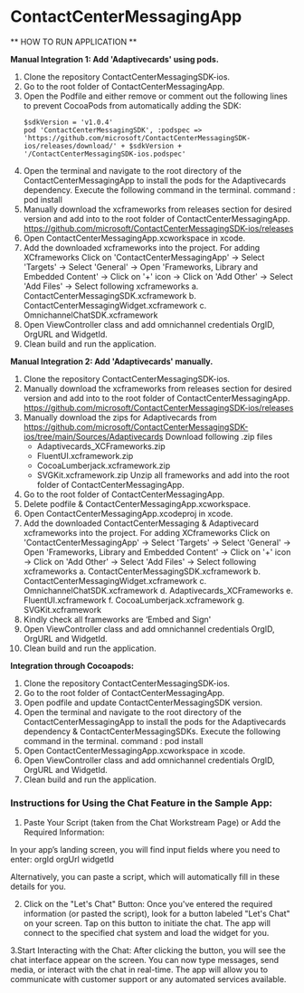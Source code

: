 # ContactCenterMessagingApp

** HOW TO RUN APPLICATION **

**Manual Integration 1: Add 'Adaptivecards' using pods.**

1. Clone the repository ContactCenterMessagingSDK-ios.
2. Go to the root folder of ContactCenterMessagingApp.
3. Open the Podfile and either remove or comment out the following lines to prevent CocoaPods from automatically adding the SDK:
    ```
    $sdkVersion = 'v1.0.4' 
    pod 'ContactCenterMessagingSDK', :podspec => 'https://github.com/microsoft/ContactCenterMessagingSDK-ios/releases/download/' + $sdkVersion + '/ContactCenterMessagingSDK-ios.podspec'
    ```
4. Open the terminal and navigate to the root directory of the ContactCenterMessagingApp to install the pods for the Adaptivecards dependency. Execute the following command in the terminal.
command : pod install 
5. Manually download the xcframeworks from releases section for desired version and add into to the root folder of ContactCenterMessagingApp. https://github.com/microsoft/ContactCenterMessagingSDK-ios/releases
6. Open ContactCenterMessagingApp.xcworkspace in xcode.
7. Add the downloaded xcframeworks into the project. For adding XCframeworks 
Click on 'ContactCenterMessagingApp' -> Select 'Targets' -> Select 'General' -> Open 'Frameworks, Library and Embedded Content' -> Click on '+' icon -> Click on 'Add Other' -> Select 'Add Files' -> Select following xcframeworks
        a. ContactCenterMessagingSDK.xcframework
        b. ContactCenterMessagingWidget.xcframework
        c. OmnichannelChatSDK.xcframework
9. Open ViewController class and add omnichannel credentials OrgID, OrgURL and WidgetId.
10. Clean build and run the application.

**Manual Integration 2: Add 'Adaptivecards' manually.**
1. Clone the repository ContactCenterMessagingSDK-ios.
2. Manually download the xcframeworks from releases section for desired version and add into to the root folder of ContactCenterMessagingApp. https://github.com/microsoft/ContactCenterMessagingSDK-ios/releases
3. Manually download the zips for Adaptivecards from https://github.com/microsoft/ContactCenterMessagingSDK-ios/tree/main/Sources/Adaptivecards
Download following .zip files
   * Adaptivecards_XCFrameworks.zip
   * FluentUI.xcframework.zip
   * CocoaLumberjack.xcframework.zip
   * SVGKit.xcframework.zip
Unzip all frameworks and add into the root folder of ContactCenterMessagingApp.
5. Go to the root folder of ContactCenterMessagingApp.
6. Delete podfile & ContactCenterMessagingApp.xcworkspace.
7. Open ContactCenterMessagingApp.xcodeproj in xcode.
8. Add the downloaded ContactCenterMessaging & Adaptivecard xcframeworks into the project. For adding XCframeworks 
Click on 'ContactCenterMessagingApp' -> Select 'Targets' -> Select 'General' -> Open 'Frameworks, Library and Embedded Content' -> Click on '+' icon -> Click on 'Add Other' -> Select 'Add Files' -> Select following xcframeworks
        a. ContactCenterMessagingSDK.xcframework
        b. ContactCenterMessagingWidget.xcframework
        c. OmnichannelChatSDK.xcframework
        d. Adaptivecards_XCFrameworks
        e. FluentUI.xcframework
        f. CocoaLumberjack.xcframework
        g. SVGKit.xcframework
9. Kindly check all frameworks are ‘Embed and Sign'
10. Open ViewController class and add omnichannel credentials OrgID, OrgURL and WidgetId.
11. Clean build and run the application.

**Integration through Cocoapods:**
1. Clone the repository ContactCenterMessagingSDK-ios.
2. Go to the root folder of ContactCenterMessagingApp.
3. Open podfile and update ContactCenterMessagingSDK version.
4. Open the terminal and navigate to the root directory of the ContactCenterMessagingApp to install the pods for the Adaptivecards dependency & ContactCenterMessagingSDKs. Execute the following command in the terminal.
command : pod install
5. Open ContactCenterMessagingApp.xcworkspace in xcode.
6. Open ViewController class and add omnichannel credentials OrgID, OrgURL and WidgetId.
7. Clean build and run the application.


### Instructions for Using the Chat Feature in the Sample App:
1. Paste Your Script (taken from the Chat Workstream Page) or Add the Required Information:

In your app’s landing screen, you will find input fields where you need to enter:
orgId
orgUrl
widgetId

Alternatively, you can paste a script, which will automatically fill in these details for you.

2. Click on the "Let's Chat" Button:
Once you've entered the required information (or pasted the script), look for a button labeled "Let's Chat" on your screen.
Tap on this button to initiate the chat. The app will connect to the specified chat system and load the widget for you.

3.Start Interacting with the Chat:
After clicking the button, you will see the chat interface appear on the screen.
You can now type messages, send media, or interact with the chat in real-time. 
The app will allow you to communicate with customer support or any automated services available.

